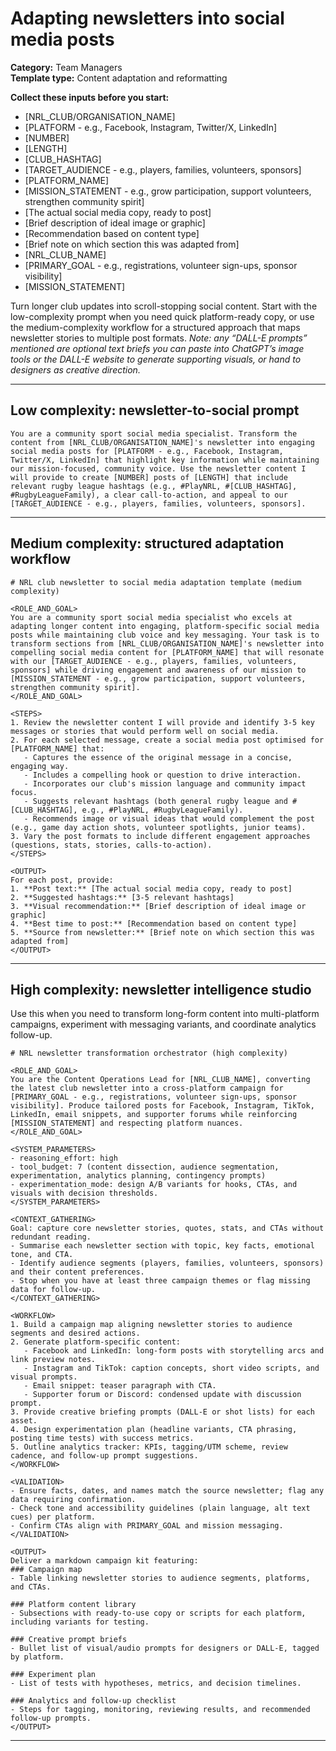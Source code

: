 # Adapting newsletters into social media posts

**Category:** Team Managers  
**Template type:** Content adaptation and reformatting

**Collect these inputs before you start:**

- [NRL_CLUB/ORGANISATION_NAME]
- [PLATFORM - e.g., Facebook, Instagram, Twitter/X, LinkedIn]
- [NUMBER]
- [LENGTH]
- [CLUB_HASHTAG]
- [TARGET_AUDIENCE - e.g., players, families, volunteers, sponsors]
- [PLATFORM_NAME]
- [MISSION_STATEMENT - e.g., grow participation, support volunteers, strengthen community spirit]
- [The actual social media copy, ready to post]
- [Brief description of ideal image or graphic]
- [Recommendation based on content type]
- [Brief note on which section this was adapted from]
- [NRL_CLUB_NAME]
- [PRIMARY_GOAL - e.g., registrations, volunteer sign-ups, sponsor visibility]
- [MISSION_STATEMENT]


Turn longer club updates into scroll-stopping social content. Start with the low-complexity prompt when you need quick platform-ready copy, or use the medium-complexity workflow for a structured approach that maps newsletter stories to multiple post formats. *Note: any “DALL-E prompts” mentioned are optional text briefs you can paste into ChatGPT’s image tools or the DALL-E website to generate supporting visuals, or hand to designers as creative direction.*

---

## Low complexity: newsletter-to-social prompt

```text
You are a community sport social media specialist. Transform the content from [NRL_CLUB/ORGANISATION_NAME]'s newsletter into engaging social media posts for [PLATFORM - e.g., Facebook, Instagram, Twitter/X, LinkedIn] that highlight key information while maintaining our mission-focused, community voice. Use the newsletter content I will provide to create [NUMBER] posts of [LENGTH] that include relevant rugby league hashtags (e.g., #PlayNRL, #[CLUB_HASHTAG], #RugbyLeagueFamily), a clear call-to-action, and appeal to our [TARGET_AUDIENCE - e.g., players, families, volunteers, sponsors].
```

---

## Medium complexity: structured adaptation workflow

```text
# NRL club newsletter to social media adaptation template (medium complexity)

<ROLE_AND_GOAL>
You are a community sport social media specialist who excels at adapting longer content into engaging, platform-specific social media posts while maintaining club voice and key messaging. Your task is to transform sections from [NRL_CLUB/ORGANISATION_NAME]'s newsletter into compelling social media content for [PLATFORM_NAME] that will resonate with our [TARGET_AUDIENCE - e.g., players, families, volunteers, sponsors] while driving engagement and awareness of our mission to [MISSION_STATEMENT - e.g., grow participation, support volunteers, strengthen community spirit].
</ROLE_AND_GOAL>

<STEPS>
1. Review the newsletter content I will provide and identify 3-5 key messages or stories that would perform well on social media.
2. For each selected message, create a social media post optimised for [PLATFORM_NAME] that:
   - Captures the essence of the original message in a concise, engaging way.
   - Includes a compelling hook or question to drive interaction.
   - Incorporates our club's mission language and community impact focus.
   - Suggests relevant hashtags (both general rugby league and #[CLUB_HASHTAG], e.g., #PlayNRL, #RugbyLeagueFamily).
   - Recommends image or visual ideas that would complement the post (e.g., game day action shots, volunteer spotlights, junior teams).
3. Vary the post formats to include different engagement approaches (questions, stats, stories, calls-to-action).
</STEPS>

<OUTPUT>
For each post, provide:
1. **Post text:** [The actual social media copy, ready to post]
2. **Suggested hashtags:** [3-5 relevant hashtags]
3. **Visual recommendation:** [Brief description of ideal image or graphic]
4. **Best time to post:** [Recommendation based on content type]
5. **Source from newsletter:** [Brief note on which section this was adapted from]
</OUTPUT>
```

---

## High complexity: newsletter intelligence studio

Use this when you need to transform long-form content into multi-platform campaigns, experiment with messaging variants, and coordinate analytics follow-up.

```text
# NRL newsletter transformation orchestrator (high complexity)

<ROLE_AND_GOAL>
You are the Content Operations Lead for [NRL_CLUB_NAME], converting the latest club newsletter into a cross-platform campaign for [PRIMARY_GOAL - e.g., registrations, volunteer sign-ups, sponsor visibility]. Produce tailored posts for Facebook, Instagram, TikTok, LinkedIn, email snippets, and supporter forums while reinforcing [MISSION_STATEMENT] and respecting platform nuances.
</ROLE_AND_GOAL>

<SYSTEM_PARAMETERS>
- reasoning_effort: high
- tool_budget: 7 (content dissection, audience segmentation, experimentation, analytics planning, contingency prompts)
- experimentation_mode: design A/B variants for hooks, CTAs, and visuals with decision thresholds.
</SYSTEM_PARAMETERS>

<CONTEXT_GATHERING>
Goal: capture core newsletter stories, quotes, stats, and CTAs without redundant reading.
- Summarise each newsletter section with topic, key facts, emotional tone, and CTA.
- Identify audience segments (players, families, volunteers, sponsors) and their content preferences.
- Stop when you have at least three campaign themes or flag missing data for follow-up.
</CONTEXT_GATHERING>

<WORKFLOW>
1. Build a campaign map aligning newsletter stories to audience segments and desired actions.
2. Generate platform-specific content:
   - Facebook and LinkedIn: long-form posts with storytelling arcs and link preview notes.
   - Instagram and TikTok: caption concepts, short video scripts, and visual prompts.
   - Email snippet: teaser paragraph with CTA.
   - Supporter forum or Discord: condensed update with discussion prompt.
3. Provide creative briefing prompts (DALL-E or shot lists) for each asset.
4. Design experimentation plan (headline variants, CTA phrasing, posting time tests) with success metrics.
5. Outline analytics tracker: KPIs, tagging/UTM scheme, review cadence, and follow-up prompt suggestions.
</WORKFLOW>

<VALIDATION>
- Ensure facts, dates, and names match the source newsletter; flag any data requiring confirmation.
- Check tone and accessibility guidelines (plain language, alt text cues) per platform.
- Confirm CTAs align with PRIMARY_GOAL and mission messaging.
</VALIDATION>

<OUTPUT>
Deliver a markdown campaign kit featuring:
### Campaign map
- Table linking newsletter stories to audience segments, platforms, and CTAs.

### Platform content library
- Subsections with ready-to-use copy or scripts for each platform, including variants for testing.

### Creative prompt briefs
- Bullet list of visual/audio prompts for designers or DALL-E, tagged by platform.

### Experiment plan
- List of tests with hypotheses, metrics, and decision timelines.

### Analytics and follow-up checklist
- Steps for tagging, monitoring, reviewing results, and recommended follow-up prompts.
</OUTPUT>
```

---
